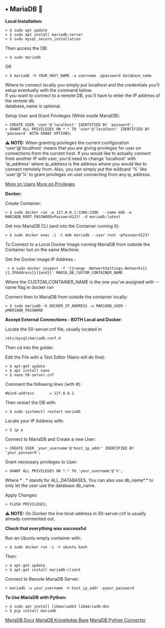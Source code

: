 ## ▪️ MariaDB 🦭

**Local Installation:**
	
	> $ sudo apt update
	> $ sudo apt install mariadb-server
	> $ sudo mysql_secure_installation

Then access the DB:

	> $ sudo mariadb
	
OR

	> $ mariadb -h YOUR_HOST_NAME -u username -ppassword database_name

Where to connect locally you simply put localhost and the credentials you'll setup eventually with the command below.
<br>
If you want to connect to a remote DB, you'll have to enter the IP address of the remote db.
<br>
database_name is optional.

Setup User and Grant Privileges (While inside MariaDB):

	> CREATE USER 'user'@'localhost' IDENTIFIED BY 'password';
	> GRANT ALL PRIVILEGES ON *.* TO 'user'@'localhost' IDENTIFIED BY 'password' WITH GRANT OPTIONS;

 
**⚠️  NOTE:** When granting privileges the current configuration 'user'@'localhost' means that you are giving privileges for user on connections from the current host.
	      If you would like to actually connect from another IP with user, you'd need to change 'localhost' with 'ip_address' where ip_address is the address where you would like to connect remotely from.
       	      Also, you can simply put the wildcard '%' like 'user'@'%' to grant privileges on user connecting from any ip_address.

[More on Users](https://mariadb.com/kb/en/create-user/)
[More on Privileges](https://mariadb.com/kb/en/grant/)

**Docker:**

Create Container:

	> $ sudo docker run -p 127.0.0.1:3306:3306  --name mdb -e MARIADB_ROOT_PASSWORD=Password123! -d mariadb:latest

Get into MariaDB CLI (and into the Container running it):

	> $ sudo docker exec -i -t mdb mariadb --user root -pPassword123!

To Connect to a Local Docker Image running MariaDB from outside the Container but on the same Machine:

Get the Docker image IP Address :

	 > $ sudo docker inspect -f '{{range .NetworkSettings.Networks}}{{.IPAddress}}{{end}}' MARIA_DB_CUSTOM_CONTAINER_NAME

Where the CUSTOM_CONTAINER_NAME is the one you've assigned with --name flag in docker run

Connect then to MariaDB from outside the container locally:

	> $ sudo mariadb -h DOCKER_IP_ADDRESS -u MARIADB_USER -pMARIADB_PASSWORD

**Accept External Connections - BOTH Local and Docker:**

Locate the 50-server.cnf file, usually located in 
	
	/etc/mysql/mariadb.conf.d 

Then cd into the golder.

Edit the File with a Text Editor (Nano will do fine):

	> $ apt-get update
	> $ apt install nano
	> $ nano 50-server.cnf

Comment the following lines (with #):

	#bind-address 		= 127.0.0.1 

Then restart the DB with:

	> $ sudo systemctl restart mariadb

Locate your IP Address with:

	> $ ip a

Connect to MariaDB and Create a new User:

	> CREATE USER 'your_username'@'host_ip_addr' IDENTIFIED BY 'your_password';

Grant necessary privileges to User:

	> GRANT ALL PRIVILEGES ON *.* TO 'your_username'@'%';

Where * . * stands for ALL_DATABASES, You can also use db_name*.* to only let the user use the database db_name.

Apply Changes:

	> FLUSH PRIVILEGES;

**⚠️  NOTE:** On Docker the line bind-address in 50-server.cnf is usually already commented out.
	
**Check that everything was successful**

Run an Ubuntu empty container with:

	> $ sudo docker run -i -t ubuntu bash
	
Then:

	> $ apt-get update
	> $ apt-get install mariadb-client

Connect to Remote MariaDB Server:

	> mariadb -u your_username -h host_ip_addr -pyour_password

**To Use MariaDB with Python:**

	> $ sudo apt install libmariadb3 libmariadb-dev
	> $ pip install mariadb

[MariaDB Docs](https://mariadb.com/kb/en/documentation/)
[MariaDB Knowledge Base](https://mariadb.com/kb/en/)
[MariaDB Python Connector](https://mariadb.com/resources/blog/how-to-connect-python-programs-to-mariadb/)
